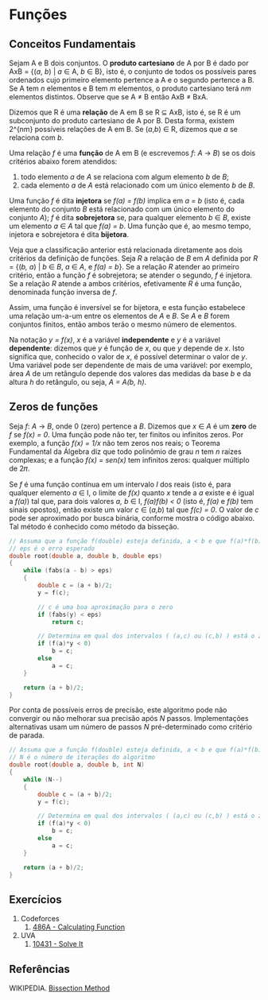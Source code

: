 Funções
=======

Conceitos Fundamentais
----------------------

Sejam A e B dois conjuntos. O **produto cartesiano** de A por B é dado por AxB = {(_a_, _b_) \| 
_a_ &#8712; A, _b_ &#8712; B}, isto é, o conjunto de todos os possíveis pares ordenados cujo 
primeiro 
elemento pertence a A e o segundo pertence a B.  Se A tem _n_ elementos e B tem _m_ elementos, o 
produto cartesiano terá _nm_ elementos distintos. Observe que se A &#8800; B então AxB &#8800; BxA.

Dizemos que R é uma **relação** de A em B se R &#8838; AxB, isto é, se R é um subconjunto do 
produto cartesiano de A por B. Desta forma, existem 2^{nm} possíveis relações de A em B. Se
(_a_,_b_) &#8712; R, dizemos que _a_ se relaciona com _b_.

Uma relação _f_ é uma **função** de A em B (e escrevemos _f_: _A_ -> _B_) se os dois critérios 
abaixo forem atendidos:

1. todo elemento _a_ de _A_ se relaciona com algum elemento _b_ de _B_;
1. cada elemento _a_ de _A_ está relacionado com um único elemento _b_ de _B_.

Uma função _f_ é dita **injetora** se _f(a) = f(b)_ implica em _a = b_ (isto é, cada elemento do
conjunto _B_ está relacionado com um único elemento do conjunto _A_); _f_ é dita **sobrejetora**
se, para qualquer elemento _b_ &#8712; _B_, existe um elemento _a_ &#8712; _A_ tal que _f(a) = b_.
Uma função que é, ao mesmo tempo, injetora e sobrejetora é dita **bijetora**.

Veja que a classificação anterior está relacionada diretamente aos dois critérios da definição
de funções. Seja _R_ a relação de _B_ em _A_ definida por 
_R_ = {(_b, a_) | _b_ &#8712; _B_, _a_ &#8712; _A_, e _f(a) = b_}. Se a relação _R_ atender ao 
primeiro critério, então a função _f_ é sobrejetora; se atender o segundo, _f_ é injetora. Se
a relação _R_ atende a ambos critérios, efetivamente _R_ é uma função, denominada função inversa
de _f_.

Assim, uma função é inversível se for bijetora, e esta função estabelece uma relação um-a-um 
entre os elementos de _A_ e _B_. Se _A_ e _B_ forem conjuntos finitos, então ambos terão o
mesmo número de elementos.

Na notação _y = f(x)_, _x_ é a variável **independente** e _y_ é a variável **dependente**: 
dizemos que _y_ é função de _x_, ou que _y_ depende de _x_. Isto significa que, conhecido o valor 
de _x_, é possível determinar o valor de _y_. Uma variável pode ser dependente de mais de uma
variável: por exemplo, área _A_ de um retângulo depende dos valores das medidas da base _b_ e da
altura _h_ do retângulo, ou seja, _A = A(b, h)_.

Zeros de funções
----------------

Seja _f_: _A_ -> _B_, onde 0 (zero) pertence a _B_. Dizemos que _x_ &#8712; _A_ é um **zero** de
_f_ se _f(x) = 0_. Uma função pode não ter, ter finitos ou infinitos zeros. Por exemplo, a 
função _f(x) = 1/x_ não tem zeros nos reais; o Teorema Fundamental da Álgebra diz que todo
polinômio de grau _n_ tem _n_ raízes complexas; e a função _f(x) = sen(x)_ tem infinitos zeros:
qualquer múltiplo de 2&#120587;.

Se _f_ é uma função contínua em um intervalo _I_ dos reais (isto é, para qualquer elemento 
_a_ &#8712; I, o limite de _f(x)_ quanto _x_ tende a _a_ existe e é igual a _f(a)_) tal que,
para dois valores _a, b_ &#8712; I, _f(a)f(b) < 0_ (isto é, _f(a)_ e _f(b)_ tem sinais opostos),
então existe um valor _c_ &#8712; (_a,b_) tal que _f(c) = 0_. O valor de _c_ pode ser 
aproximado por busca binária, conforme mostra o código abaixo. Tal método é conhecido como
método da bisseção.
```C++
// Assuma que a função f(double) esteja definida, a < b e que f(a)*f(b) < 0
// eps é o erro esperado
double root(double a, double b, double eps)
{
    while (fabs(a - b) > eps)
    {
        double c = (a + b)/2;
        y = f(c);

        // c é uma boa aproximação para o zero
        if (fabs(y) < eps)
            return c;

        // Determina em qual dos intervalos ( (a,c) ou (c,b) ) está o zero
        if (f(a)*y < 0)
            b = c;
        else
            a = c;
    }

    return (a + b)/2;
}
```

Por conta de possíveis erros de precisão, este algoritmo pode não convergir ou não melhorar
sua precisão após _N_ passos. Implementações alternativas usam um número de passos _N_
pré-determinado como critério de parada.
```C++
// Assuma que a função f(double) esteja definida, a < b e que f(a)*f(b) < 0
// N é o número de iterações do algoritmo
double root(double a, double b, int N)
{
    while (N--)
    {
        double c = (a + b)/2;
        y = f(c);

        // Determina em qual dos intervalos ( (a,c) ou (c,b) ) está o zero
        if (f(a)*y < 0)
            b = c;
        else
            a = c;
    }

    return (a + b)/2;
}
```

Exercícios
----------

<!-- 486A - Function evaluation -->
<!-- 10341 - Método de Newton -->

1. Codeforces
    1. [486A - Calculating Function](http://codeforces.com/problemset/problem/486/A)
1. UVA
    1. [10431 - Solve It](https://uva.onlinejudge.org/index.php?option=com_onlinejudge&Itemid=8&category=24&page=show_problem&problem=1282)

Referências
-----------

WIKIPEDIA. [Bissection Method](https://en.wikipedia.org/wiki/Bisection_method)

